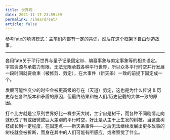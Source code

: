 ```yaml
---
title: 世界观
date: 2021-11-17 23:59:59
permalink: /iheard/set/
article: false
---
```


参考fate的填坑模式：主笔们内部有一定的共识，然后在这个框架下自由创造故事。

---

套用fate关于平行世界与量子记录固定带、编纂事象与剪定事象等的相关设定。  
宇宙资源与承载力有限，无法无限承载各种平行世界，所以众多平行时空并行发展一段时间就要收束（被修剪、剪定），在大事件（新天条）一致的前提下固定成一个。  

发展可能性变少的时空会被更高级的存在（天道）剪定，这也是为什么传说 & 历史存在各种版本和矛盾的原因，但最终结果和被人们/历史记载的大体一致的原因。

打个比方就是宝系列世界好比一棵参天大树，主宇宙是树干，而各种不同剧情走向就形成了有或细微或巨大差别的平行时空，好比是从主干上生发的树枝。当这些树枝成长到一定程度，在固定点——新天条事件——之后无法继续发展出更多故事的树枝就会被折断，而身在其中的人们可能有所感应，或者察觉了什么。
